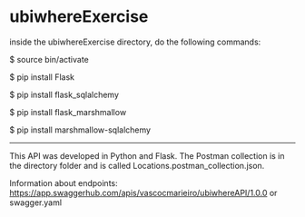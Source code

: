 # ubiwhereExercise

inside the ubiwhereExercise directory, do the following commands:

$ source bin/activate

$ pip install Flask

$ pip install flask_sqlalchemy

$ pip install flask_marshmallow

$ pip install marshmallow-sqlalchemy



-------

This API was developed in Python and Flask.
The Postman collection is in the directory folder and is called Locations.postman_collection.json.

Information about endpoints:
https://app.swaggerhub.com/apis/vascocmarieiro/ubiwhereAPI/1.0.0
or 
swagger.yaml